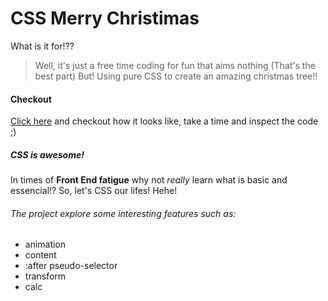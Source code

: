 # CSS Merry Christimas

What is it for!??

> Well, it's just a free time coding for fun that aims nothing (That's the best part)
> But! Using pure CSS to create an amazing christmas tree!!

#### Checkout
[Click here](https://vanderleisilva.github.io/christmas-css/demo) and checkout how it looks like, take a time and inspect the code ;)

##### CSS is awesome!
In times of **Front End fatigue** why not *really* learn what is basic and essencial!? So, let's CSS our lifes! Hehe!

###### The project explore some interesting features such as:
* animation
* content
* :after pseudo-selector
* transform
* calc